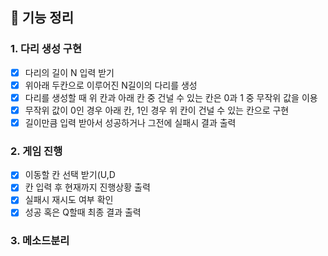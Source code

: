 ## 🚀 기능 정리
### 1. 다리 생성 구현
- [x] 다리의 길이 N 입력 받기
- [x] 위아래 두칸으로 이루어진 N길이의 다리를 생성
- [x] 다리를 생성할 때 위 칸과 아래 칸 중 건널 수 있는 칸은 0과 1 중 무작위 값을 이용
- [x] 무작위 값이 0인 경우 아래 칸, 1인 경우 위 칸이 건널 수 있는 칸으로 구현
- [x] 길이만큼 입력 받아서 성공하거나 그전에 실패시 결과 출력
### 2. 게임 진행
- [x] 이동할 칸 선택 받기(U,D
- [x] 칸 입력 후 현재까지 진행상황 출력
- [x] 실패시 재시도 여부 확인
- [x] 성공 혹은 Q할때 최종 결과 출력 
### 3. 메소드분리
